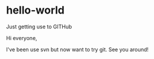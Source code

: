 # hello-world
Just getting use to GITHub

Hi everyone,

I've been use svn but now want to try git. See you around!
